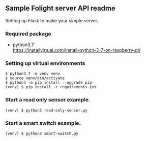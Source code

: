 ## Sample Folight server API readme

Setting up Flask to make your simple server.

### Required package
* python3.7
<br>https://installvirtual.com/install-python-3-7-on-raspberry-pi/

### Setting up virtual environments
```
$ python3.7 -m venv venv
$ source venv/bin/activate
$ python3 -m pip install --upgrade pip
(venv) $ pip install -r requirements.txt
```
### Start a read only sensor example.
```shell
(venv) $ python3 read-only-sensor.py
```
### Start a smart switch example.
```shell
(venv) $ python3 smart-switch.py
```
